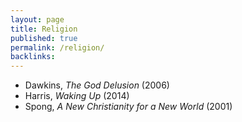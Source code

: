 ```yaml
---
layout: page
title: Religion
published: true
permalink: /religion/
backlinks: 
---
```


* Dawkins, _The God Delusion_ (2006) 
* Harris, _Waking Up_ (2014) 
* Spong, _A New Christianity for a New World_ (2001) 
